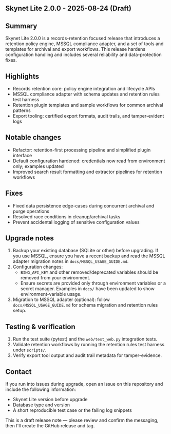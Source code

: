 ## Skynet Lite 2.0.0 - 2025-08-24 (Draft)

Summary
-------
Skynet Lite 2.0.0 is a records-retention focused release that introduces a retention policy engine, MSSQL compliance adapter, and a set of tools and templates for archival and export workflows. This release hardens configuration handling and includes several reliability and data-protection fixes.

Highlights
----------
- Records retention core: policy engine integration and lifecycle APIs
- MSSQL compliance adapter with schema updates and retention rules test harness
- Retention plugin templates and sample workflows for common archival patterns
- Export tooling: certified export formats, audit trails, and tamper-evident logs

Notable changes
---------------
- Refactor: retention-first processing pipeline and simplified plugin interface
- Default configuration hardened: credentials now read from environment only; examples updated
- Improved search result formatting and extractor pipelines for retention workflows

Fixes
-----
- Fixed data persistence edge-cases during concurrent archival and purge operations
- Resolved race conditions in cleanup/archival tasks
- Prevent accidental logging of sensitive configuration values

Upgrade notes
-------------
1. Backup your existing database (SQLite or other) before upgrading. If you use MSSQL, ensure you have a recent backup and read the MSSQL adapter migration notes in `docs/MSSQL_USAGE_GUIDE.md`.
2. Configuration changes:
   - `BING_API_KEY` and other removed/deprecated variables should be removed from your environment.
   - Ensure secrets are provided only through environment variables or a secret manager. Examples in `docs/` have been updated to show environment-variable usage.
3. Migration to MSSQL adapter (optional): follow `docs/MSSQL_USAGE_GUIDE.md` for schema migration and retention rules setup.

Testing & verification
----------------------
1. Run the test suite (pytest) and the `web/test_web.py` integration tests.
2. Validate retention workflows by running the retention rules test harness under `scripts/`.
3. Verify export tool output and audit trail metadata for tamper-evidence.

Contact
-------
If you run into issues during upgrade, open an issue on this repository and include the following information:
- Skynet Lite version before upgrade
- Database type and version
- A short reproducible test case or the failing log snippets

This is a draft release note — please review and confirm the messaging, then I'll create the GitHub release and tag.
